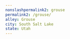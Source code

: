 ```yaml
---
﻿nonslashpermalink2: grouse
permalink2: /grouse/
alley: Grouse
city: South Salt Lake
state: Utah
---
```

